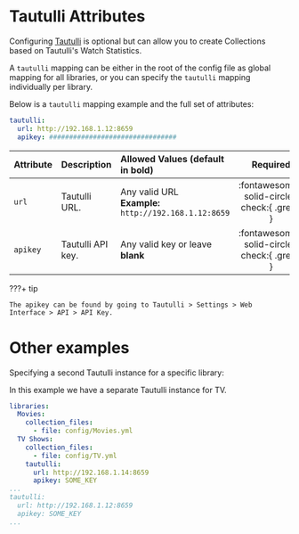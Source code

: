 # Tautulli Attributes

Configuring [Tautulli](https://tautulli.com/) is optional but can allow you to create Collections based on Tautulli's Watch Statistics.

A `tautulli` mapping can be either in the root of the config file as global mapping for all libraries, or you can specify the `tautulli` mapping individually per library.

Below is a `tautulli` mapping example and the full set of attributes:

```yaml title="config.yml Tautulli sample"
tautulli:
  url: http://192.168.1.12:8659
  apikey: ################################
```

| Attribute | Description               | Allowed Values (default in **bold**)                                    |                  Required                   |
|:----------|:--------------------------|:------------------------------------------------------------------------|:-------------------------------------------:|
| `url`     | Tautulli URL.             | Any valid URL<br><strong>Example:</strong> `http://192.168.1.12:8659`   | :fontawesome-solid-circle-check:{ .green }  |
| `apikey`  | Tautulli API key.         | Any valid key or leave **blank**                                        | :fontawesome-solid-circle-check:{ .green }  |

???+ tip
    
    The apikey can be found by going to Tautulli > Settings > Web Interface > API > API Key.

# Other examples

Specifying a second Tautulli instance for a specific library:

In this example we have a separate Tautulli instance for TV.

```yaml
libraries:
  Movies:
    collection_files:
      - file: config/Movies.yml
  TV Shows:
    collection_files:
      - file: config/TV.yml
    tautulli:
      url: http://192.168.1.14:8659
      apikey: SOME_KEY
...
tautulli:
  url: http://192.168.1.12:8659
  apikey: SOME_KEY
...
```